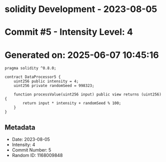 ﻿# solidity Development - 2023-08-05
# Commit #5 - Intensity Level: 4
# Generated on: 2025-06-07 10:45:16
```solidity
pragma solidity ^0.8.0;

contract DataProcessor5 {
    uint256 public intensity = 4;
    uint256 private randomSeed = 998323;

    function processValue(uint256 input) public view returns (uint256) {
        return input * intensity + randomSeed % 100;
    }
}
```
## Metadata
- Date: 2023-08-05
- Intensity: 4
- Commit Number: 5
- Random ID: 1168009848
